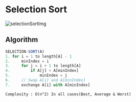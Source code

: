 # Selection Sort
![selectionSortImg](https://miro.medium.com/v2/resize:fit:1102/1*H2bCd6eoIONJIUnG5Jm9sQ.gif)

## Algorithm 
```ts
SELECTION-SORT(A)
1. for i = 1 to length[A] - 1
2.     minIndex = i
3.     for j = i + 1 to length[A]
4.         if A[j] < A[minIndex]
5.             minIndex = j
6.     // Swap A[i] and A[minIndex]
7.     exchange A[i] with A[minIndex]

```

```base
Complexity : O(n^2) In all cases(Best, Average & Worst)
```